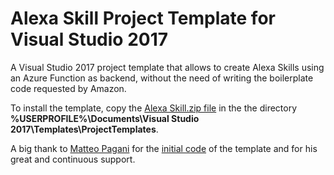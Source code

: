 # Alexa Skill Project Template for Visual Studio 2017
A Visual Studio 2017 project template that allows to create Alexa Skills using an Azure Function as backend, without the need of writing the boilerplate code requested by Amazon.

To install the template, copy the [Alexa Skill.zip file](https://github.com/marcominerva/AlexaSkillTemplate/raw/master/Alexa%20Skill.zip) in the the directory **%USERPROFILE%\Documents\Visual Studio 2017\Templates\ProjectTemplates**.

A big thank to [Matteo Pagani](https://twitter.com/qmatteoq) for the [initial code](https://github.com/Microsoft/Windows-AppConsult-samples-PWA/tree/master/AlexaSkill) of the template and for his great and continuous support.
